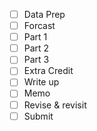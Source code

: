 - [ ] Data Prep
- [ ] Forcast
- [ ] Part 1
- [ ] Part 2
- [ ] Part 3
- [ ] Extra Credit
- [ ] Write up
- [ ] Memo
- [ ] Revise & revisit
- [ ] Submit
